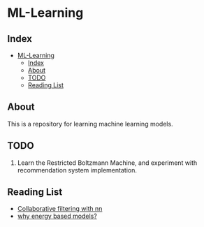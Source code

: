 # ML-Learning

## Index

- [ML-Learning](#ml-learning)
  - [Index](#index)
  - [About](#about)
  - [TODO](#todo)
  - [Reading List](#reading-list)

## About

This is a repository for learning machine learning models. 

## TODO
1. Learn the Restricted Boltzmann Machine, and experiment with recommendation system implementation.

## Reading List
- [Collaborative filtering with nn](https://www.width.ai/post/neural-collaborative-filtering)
- [why energy based models?](https://physicsofebm.github.io/)
